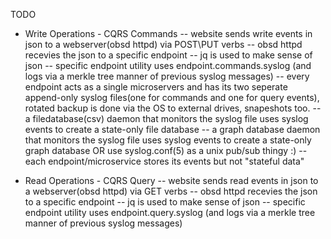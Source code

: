 TODO

- Write Operations - CQRS Commands
-- website sends write events in json to a webserver(obsd httpd) via POST\PUT verbs
-- obsd httpd recevies the json to a specific endpoint 
-- jq is used to make sense of json
-- specific endpoint utility uses endpoint.commands.syslog (and logs via a merkle tree manner of previous syslog messages)
-- every endpoint acts as a single microservers and has its two seperate append-only syslog files(one for commands and one for query events), rotated backup is done via the OS to external drives, snapeshots too. 
-- a filedatabase(csv) daemon that monitors the syslog file uses syslog events to create a state-only file database 
-- a graph database daemon that monitors the syslog file uses syslog events to create a state-only graph database
OR use 	syslog.conf(5) as a unix pub/sub thingy :)
-- each endpoint/microservice stores its events but not "stateful data" 

- Read Operations - CQRS Query
-- website sends read events in json to a webserver(obsd httpd) via GET verbs
-- obsd httpd recevies the json to a specific endpoint 
-- jq is used to make sense of json
-- specific endpoint utility uses endpoint.query.syslog (and logs via a merkle tree manner of previous syslog messages)
